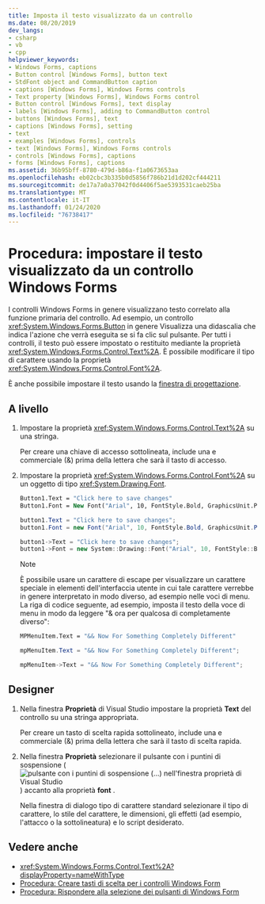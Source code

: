 ```yaml
---
title: Imposta il testo visualizzato da un controllo
ms.date: 08/20/2019
dev_langs:
- csharp
- vb
- cpp
helpviewer_keywords:
- Windows Forms, captions
- Button control [Windows Forms], button text
- StdFont object and CommandButton caption
- captions [Windows Forms], Windows Forms controls
- Text property [Windows Forms], Windows Forms control
- Button control [Windows Forms], text display
- labels [Windows Forms], adding to CommandButton control
- buttons [Windows Forms], text
- captions [Windows Forms], setting
- text
- examples [Windows Forms], controls
- text [Windows Forms], Windows Forms controls
- controls [Windows Forms], captions
- forms [Windows Forms], captions
ms.assetid: 36b95bff-8780-479d-b86a-f1a0673653aa
ms.openlocfilehash: eb02cbc3b335b0d5856f786b21d1d202cf444211
ms.sourcegitcommit: de17a7a0a37042f0d4406f5ae5393531caeb25ba
ms.translationtype: MT
ms.contentlocale: it-IT
ms.lasthandoff: 01/24/2020
ms.locfileid: "76738417"
---
```

# <a name="how-to-set-the-text-displayed-by-a-windows-forms-control"></a>Procedura: impostare il testo visualizzato da un controllo Windows Forms

I controlli Windows Forms in genere visualizzano testo correlato alla funzione primaria del controllo. Ad esempio, un controllo <xref:System.Windows.Forms.Button> in genere Visualizza una didascalia che indica l'azione che verrà eseguita se si fa clic sul pulsante. Per tutti i controlli, il testo può essere impostato o restituito mediante la proprietà <xref:System.Windows.Forms.Control.Text%2A>. È possibile modificare il tipo di carattere usando la proprietà <xref:System.Windows.Forms.Control.Font%2A>.

È anche possibile impostare il testo usando la [finestra di progettazione](#designer).

## <a name="programmatic"></a>A livello

1. Impostare la proprietà <xref:System.Windows.Forms.Control.Text%2A> su una stringa.

   Per creare una chiave di accesso sottolineata, include una e commerciale (&) prima della lettera che sarà il tasto di accesso.

2. Impostare la proprietà <xref:System.Windows.Forms.Control.Font%2A> su un oggetto di tipo <xref:System.Drawing.Font>.

    ```vb
    Button1.Text = "Click here to save changes"
    Button1.Font = New Font("Arial", 10, FontStyle.Bold, GraphicsUnit.Point)
    ```

    ```csharp
    button1.Text = "Click here to save changes";
    button1.Font = new Font("Arial", 10, FontStyle.Bold, GraphicsUnit.Point);
    ```

    ```cpp
    button1->Text = "Click here to save changes";
    button1->Font = new System::Drawing::Font("Arial", 10, FontStyle::Bold, GraphicsUnit::Point);
    ```

    > [!NOTE]
    > È possibile usare un carattere di escape per visualizzare un carattere speciale in elementi dell'interfaccia utente in cui tale carattere verrebbe in genere interpretato in modo diverso, ad esempio nelle voci di menu. La riga di codice seguente, ad esempio, imposta il testo della voce di menu in modo da leggere "& ora per qualcosa di completamente diverso":

    ```vb
    MPMenuItem.Text = "&& Now For Something Completely Different"
    ```

    ```csharp
    mpMenuItem.Text = "&& Now For Something Completely Different";
    ```

    ```cpp
    mpMenuItem->Text = "&& Now For Something Completely Different";
    ```

## <a name="designer"></a>Designer

1. Nella finestra **Proprietà** di Visual Studio impostare la proprietà **Text** del controllo su una stringa appropriata.

   Per creare un tasto di scelta rapida sottolineato, include una e commerciale (&) prima della lettera che sarà il tasto di scelta rapida.

2. Nella finestra **Proprietà** selezionare il pulsante con i puntini di sospensione (![pulsante con i puntini di sospensione (...) nell'finestra proprietà di Visual Studio](./media/visual-studio-ellipsis-button.png)) accanto alla proprietà **font** .

   Nella finestra di dialogo tipo di carattere standard selezionare il tipo di carattere, lo stile del carattere, le dimensioni, gli effetti (ad esempio, l'attacco o la sottolineatura) e lo script desiderato.

## <a name="see-also"></a>Vedere anche

- <xref:System.Windows.Forms.Control.Text%2A?displayProperty=nameWithType>
- [Procedura: Creare tasti di scelta per i controlli Windows Form](how-to-create-access-keys-for-windows-forms-controls.md)
- [Procedura: Rispondere alla selezione dei pulsanti di Windows Form](how-to-respond-to-windows-forms-button-clicks.md)
